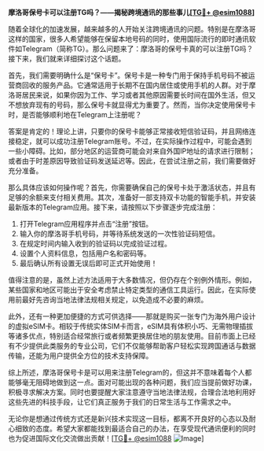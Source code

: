 **摩洛哥保号卡可以注册TG吗？——揭秘跨境通讯的那些事儿[[TG💪+ @esim1088](https://t.me/s/esim1088)]**

随着全球化的加速发展，越来越多的人开始关注跨境通讯的问题。特别是在摩洛哥这样的国家，很多人希望能够在保留本地号码的同时，使用国际流行的即时通讯软件如Telegram（简称TG）。那么问题来了：摩洛哥的保号卡真的可以注册TG吗？接下来，我们就来详细探讨这个话题。

首先，我们需要明确什么是“保号卡”。保号卡是一种专门用于保持手机号码不被运营商回收的服务产品。它通常适用于长期不在国内居住或使用手机的人群。对于摩洛哥居民来说，如果你因为工作、学习或者其他原因需要长时间在国外生活，但又不想放弃现有的号码，那么保号卡就显得尤为重要了。然而，当你决定使用保号卡时，是否能够顺利地在Telegram上注册呢？

答案是肯定的！理论上讲，只要你的保号卡能够正常接收短信验证码，并且网络连接稳定，就可以成功注册Telegram账号。不过，在实际操作过程中，可能会遇到一些小障碍。比如，部分地区的运营商可能会对来自外国IP地址的请求进行限制；或者由于时差原因导致验证码发送延迟等。因此，在尝试注册之前，我们需要做好充分准备。

那么具体应该如何操作呢？首先，你需要确保自己的保号卡处于激活状态，并且有足够的余额来支付相关费用。其次，准备好一部支持双卡功能的智能手机，并安装最新版本的Telegram应用。接下来，请按照以下步骤逐步完成注册：

1. 打开Telegram应用程序并点击“注册”按钮。
2. 输入你的摩洛哥手机号码，并等待系统发送的一次性验证码短信。
3. 在规定时间内输入收到的验证码以完成验证过程。
4. 设置个人资料信息，包括用户名和密码等。
5. 最后确认所有设置无误后即可正式开始使用！

值得注意的是，虽然上述方法适用于大多数情况，但仍存在个别例外情形。例如，某些国家和地区可能出于安全考虑禁止特定类型的通信工具运行。因此，在实际使用前最好先咨询当地法律法规相关规定，以免造成不必要的麻烦。

此外，还有一种更加便捷的方式可供选择——那就是购买一张专门为海外用户设计的虚拟eSIM卡。相较于传统实体SIM卡而言，eSIM具有体积小巧、无需物理插拔等诸多优点，特别适合经常旅行或者频繁更换居住地的朋友使用。目前市面上已经有不少提供此类服务的专业公司，它们不仅能够帮助客户轻松实现跨国通话与数据传输，还能为用户提供全方位的技术支持保障。

综上所述，摩洛哥保号卡是可以用来注册Telegram的，但这并不意味着每个人都能够毫无阻碍地做到这一点。面对可能出现的各种问题，我们应当提前做好功课，积极寻求解决方案。同时也要提醒大家注意遵守当地法律法规，合理合法地利用好这些先进的科技手段，让它们真正服务于我们的日常生活与工作需求之中。

无论你是想通过传统方式还是新兴技术实现这一目标，都离不开良好的心态以及耐心细致的态度。希望大家都能找到最适合自己的办法，在享受现代通讯便利的同时也为促进国际文化交流做出贡献！[[TG💪+ @esim1088](https://t.me/s/esim1088) ![Image](https://i.postimg.cc/4NQfJmqS/Snipaste-2025-05-13-00-14-12.png)]